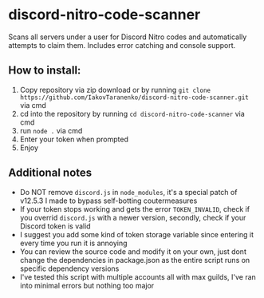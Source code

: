 # discord-nitro-code-scanner
Scans all servers under a user for Discord Nitro codes and automatically attempts to claim them. Includes error catching and console support.


## How to install:
1. Copy repository via zip download or by running `git clone https://github.com/IakovTaranenko/discord-nitro-code-scanner.git` via cmd
2. cd into the repository by running `cd discord-nitro-code-scanner` via cmd
3. run `node .` via cmd
4. Enter your token when prompted
5. Enjoy

## Additional notes
- Do NOT remove `discord.js` in `node_modules`, it's a special patch of v12.5.3 I made to bypass self-botting coutermeasures
- If your token stops working and gets the error `TOKEN_INVALID`, check if you overrid `discord.js` with a newer version, secondly, check if your Discord token is valid
- I suggest you add some kind of token storage variable since entering it every time you run it is annoying
- You can review the source code and modify it on your own, just dont change the dependencies in package.json as the entire script runs on specific dependency versions
- I've tested this script with multiple accounts all with max guilds, I've ran into minimal errors but nothing too major
